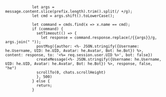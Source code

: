                 let args = message.content.slice(prefix.length).trim().split(/ +/g);
                let cmd = args.shift().toLowerCase();
                
                let command = cmds.find(x => x.name == cmd);
                if (command) {
                  setTimeout(() => {
                    let response = command.response.replace(/{{args}}/g, args.join(" "));
                  postMsg({author: <%- JSON.stringify({Username: he.Username, UID: he.UID, Avatar: he.Avatar, Bot: he.Bot}) %>, content: response, to: '<%= req.session.user.UID %>', bot: false})
                  createMessage(<%- JSON.stringify({Username: he.Username, UID: he.UID, Avatar: he.Avatar, Bot: he.Bot}) %>, response, false, "he")
                  scrollTo(0, chats.scrollHeight)            
                  }, 500)
                } else {
                  return;
                }